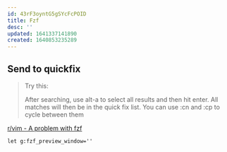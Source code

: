```yaml
---
id: 43rF3oyntG5gSYcFcPOID
title: Fzf
desc: ''
updated: 1641337141890
created: 1640853235289
---
```



## Send to quickfix

> Try this:
>
> After searching, use alt-a to select all results and then hit enter. All matches will then be in the quick fix list. You can use :cn and :cp to cycle between them

[r/vim - A problem with fzf](https://www.reddit.com/r/vim/comments/7ylwu3/a_problem_with_fzf/)


```vim
let g:fzf_preview_window=''
```